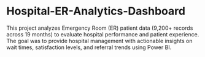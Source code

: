 # Hospital-ER-Analytics-Dashboard
This project analyzes Emergency Room (ER) patient data (9,200+ records across 19 months) to evaluate hospital performance and patient experience. The goal was to provide hospital management with actionable insights on wait times, satisfaction levels, and referral trends using Power BI.
